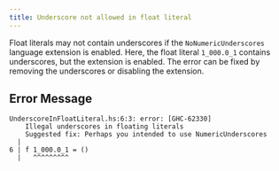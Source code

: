 ```yaml
---
title: Underscore not allowed in float literal
---
```


Float literals may not contain underscores if the `NoNumericUnderscores` language extension is enabled.
Here, the float literal `1_000.0_1` contains underscores, but the extension is enabled.
The error can be fixed by removing the underscores or disabling the extension.

## Error Message
```
UnderscoreInFloatLiteral.hs:6:3: error: [GHC-62330]
    Illegal underscores in floating literals
    Suggested fix: Perhaps you intended to use NumericUnderscores
  |
6 | f 1_000.0_1 = ()
  |   ^^^^^^^^^
```
